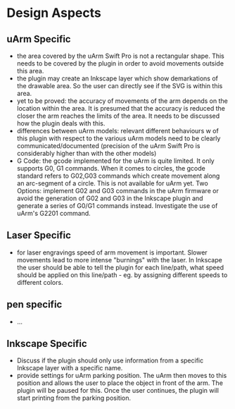 # Design Aspects

## uArm Specific

 - the area covered by the uArm Swift Pro is not a rectangular shape. This needs to be covered by the plugin in order to avoid movements outside this area.
 - the plugin may create an Inkscape layer which show demarkations of the drawable area. So the user can directly see if the SVG is within this area.
 - yet to be proved: the accuracy of movements of the arm depends on the location within the area. It is presumed that the accuracy is reduced the closer the arm reaches the limits of the area. It needs to be discussed how the plugin deals with this.
 - differences between uArm models: relevant different behaviours w of this plugin with respect to the various uArm models need to be clearly communicated/documented (precision of the uArm Swift Pro is considerably higher than with the other models)
 - G Code: the gcode implemented for the uArm is quite limited. It only supports G0, G1 commands. When it comes to circles, the gcode standard refers to G02,G03 commands which create movement along an arc-segment of a circle. This is not available for uArm yet. Two Options: implement G02 and G03 commands in the uArm firmware or avoid the generation of G02 and G03 in the Inkscape plugin and generate a series of G0/G1 commands instead. Investigate the use of uArm's G2201 command.
 
## Laser Specific

 - for laser engravings speed of arm movement is important. Slower movements lead to more intense "burnings" with the laser. In Inkscape the user should be able to tell the plugin for each line/path, what speed should be applied on this line/path - eg. by assigning different speeds to different colors.
 
## pen specific
 - ...
 
## Inkscape Specific

 - Discuss if the plugin should only use information from a specific Inkscape layer with a specific name.
 - provide settings for uArm parking position. The uArm then moves to this position and allows the user to place the object in front of the arm. The plugin will be paused for this. Once the user continues, the plugin will start printing from the parking position.
 
 
